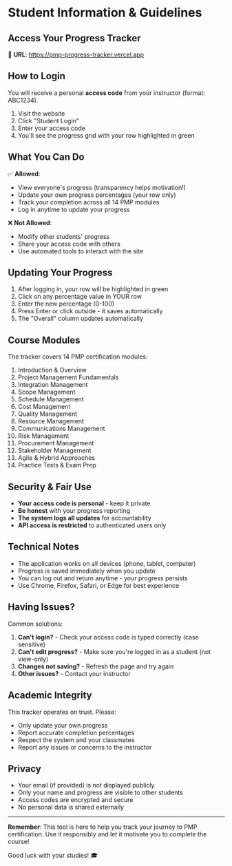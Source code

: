 # Student Information & Guidelines

## Access Your Progress Tracker

🔗 **URL**: https://pmp-progress-tracker.vercel.app

## How to Login

You will receive a personal **access code** from your instructor (format: ABC1234).

1. Visit the website
2. Click "Student Login"
3. Enter your access code
4. You'll see the progress grid with your row highlighted in green

## What You Can Do

✅ **Allowed**:
- View everyone's progress (transparency helps motivation!)
- Update your own progress percentages (your row only)
- Track your completion across all 14 PMP modules
- Log in anytime to update your progress

❌ **Not Allowed**:
- Modify other students' progress
- Share your access code with others
- Use automated tools to interact with the site

## Updating Your Progress

1. After logging in, your row will be highlighted in green
2. Click on any percentage value in YOUR row
3. Enter the new percentage (0-100)
4. Press Enter or click outside - it saves automatically
5. The "Overall" column updates automatically

## Course Modules

The tracker covers 14 PMP certification modules:

1. Introduction & Overview
2. Project Management Fundamentals
3. Integration Management
4. Scope Management
5. Schedule Management
6. Cost Management
7. Quality Management
8. Resource Management
9. Communications Management
10. Risk Management
11. Procurement Management
12. Stakeholder Management
13. Agile & Hybrid Approaches
14. Practice Tests & Exam Prep

## Security & Fair Use

- **Your access code is personal** - keep it private
- **Be honest** with your progress reporting
- **The system logs all updates** for accountability
- **API access is restricted** to authenticated users only

## Technical Notes

- The application works on all devices (phone, tablet, computer)
- Progress is saved immediately when you update
- You can log out and return anytime - your progress persists
- Use Chrome, Firefox, Safari, or Edge for best experience

## Having Issues?

Common solutions:
1. **Can't login?** - Check your access code is typed correctly (case sensitive)
2. **Can't edit progress?** - Make sure you're logged in as a student (not view-only)
3. **Changes not saving?** - Refresh the page and try again
4. **Other issues?** - Contact your instructor

## Academic Integrity

This tracker operates on trust. Please:
- Only update your own progress
- Report accurate completion percentages
- Respect the system and your classmates
- Report any issues or concerns to the instructor

## Privacy

- Your email (if provided) is not displayed publicly
- Only your name and progress are visible to other students
- Access codes are encrypted and secure
- No personal data is shared externally

---

**Remember**: This tool is here to help you track your journey to PMP certification. Use it responsibly and let it motivate you to complete the course!

Good luck with your studies! 🎓
